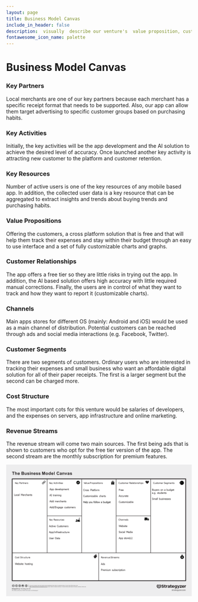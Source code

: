 ```yaml
---
layout: page
title: Business Model Canvas
include_in_header: false
description:  visually  describe our venture's  value proposition, customers, and finances and key activities.
fontawesome_icon_name: palette
---
```

# Business Model Canvas

### Key Partners

Local merchants are one of our key partners because each merchant has a specific receipt format that needs to be supported. Also, our app can allow them target advertising to specific customer groups based on purchasing habits.

### Key Activities

Initially, the key activities will be the app development and the AI solution to achieve the desired level of accuracy. Once launched another key activity is attracting new customer to the platform and customer retention.

### Key Resources

Number of active users is one of the key resources of any mobile based app. In addition, the collected user data is a key resource that can be aggregated to extract insights and trends about buying trends and purchasing habits.

### Value Propositions

Offering the customers, a cross platform solution that is free and that will help them track their expenses and stay within their budget through an easy to use interface and a set of fully customizable charts and graphs.

### Customer Relationships

The app offers a free tier so they are little risks in trying out the app. In addition, the AI based solution offers high accuracy with little required manual corrections. Finally, the users are in control of what they want to track and how they want to report it (customizable charts).

### Channels

Main apps stores for different OS (mainly: Android and iOS) would be used as a main channel of distribution. Potential customers can be reached through ads and social media interactions (e.g. Facebook, Twitter).

### Customer Segments

There are two segments of customers. Ordinary users who are interested in tracking their expenses and small business who want an affordable digital solution for all of their paper receipts. The first is a larger segment but the second can be charged more.

### Cost Structure

The most important cots for this venture would be salaries of developers, and the expenses on servers, app infrastructure and online marketing.

### Revenue Streams

The revenue stream will come two main sources. The first being ads that is shown to customers who opt for the free tier version of the app. The second stream are the monthly subscription for premium features.

![business model canvas](/assets/content/canvas.png)
